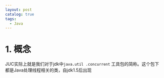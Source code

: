 ```yaml
---
layout: post
catalog: true
tags:
  - Java
---
```



# 1. 概念

JUC实际上就是我们对于jdk中`java.util .concurrent` 工具包的简称。这个包下都是Java处理线程相关的类，自jdk1.5后出现
